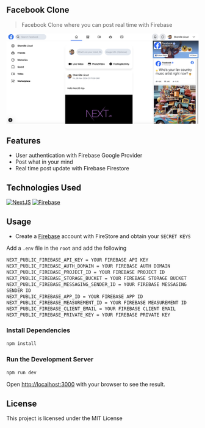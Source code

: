 ## Facebook Clone

> Facebook Clone where you can post real time with Firebase

<img src="./public/screen.png">

## Features
- User authentication with Firebase Google Provider
- Post what in your mind
- Real time post update with Firebase Firestore

## Technologies Used
<p>
  <a href="#"><img alt="NextJS" src="https://img.shields.io/badge/NextJS-20232a.svg?logo=nextdotjs&logoColor=white"></a>
  <a href="#"><img alt="Firebase" src="https://img.shields.io/badge/Firebase-FFA611.svg?logo=firebase&logoColor=white"></a>
  
</p>


## Usage

- Create a [Firebase](https://firebase.google.com/) account with FireStore and obtain your `SECRET KEYS`
  

Add a `.env` file in the `root` and add the following

```
NEXT_PUBLIC_FIREBASE_API_KEY = YOUR FIREBASE API KEY
NEXT_PUBLIC_FIREBASE_AUTH_DOMAIN = YOUR FIREBASE AUTH DOMAIN
NEXT_PUBLIC_FIREBASE_PROJECT_ID = YOUR FIREBASE PROJECT ID
NEXT_PUBLIC_FIREBASE_STORAGE_BUCKET = YOUR FIREBASE STORAGE BUCKET
NEXT_PUBLIC_FIREBASE_MESSAGING_SENDER_ID = YOUR FIREBASE MESSAGING SENDER ID
NEXT_PUBLIC_FIREBASE_APP_ID = YOUR FIREBASE APP ID
NEXT_PUBLIC_FIREBASE_MEASUREMENT_ID = YOUR FIREBASE MEASUREMENT ID
NEXT_PUBLIC_FIREBASE_CLIENT_EMAIL = YOUR FIREBASE CLIENT EMAIL
NEXT_PUBLIC_FIREBASE_PRIVATE_KEY = YOUR FIREBASE PRIVATE KEY

```

### Install Dependencies

```bash
npm install
```

### Run the Development Server

```bash
npm run dev
```

Open [http://localhost:3000](http://localhost:3000) with your browser to see the result.

## License

This project is licensed under the MIT License
